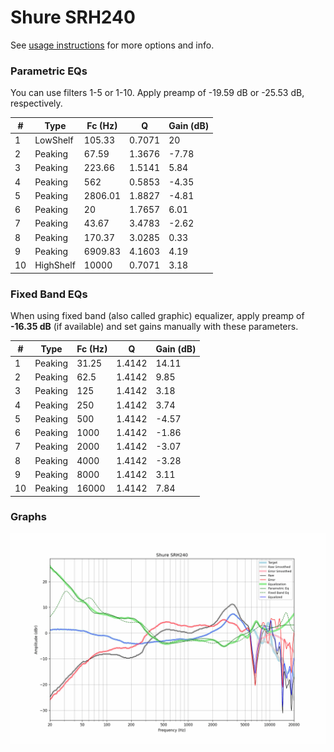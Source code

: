 # Shure SRH240
See [usage instructions](https://github.com/jaakkopasanen/AutoEq#usage) for more options and info.

### Parametric EQs
You can use filters 1-5 or 1-10. Apply preamp of -19.59 dB or -25.53 dB, respectively.

|   # | Type      |   Fc (Hz) |      Q |   Gain (dB) |
|-----|-----------|-----------|--------|-------------|
|   1 | LowShelf  |    105.33 | 0.7071 |       20    |
|   2 | Peaking   |     67.59 | 1.3676 |       -7.78 |
|   3 | Peaking   |    223.66 | 1.5141 |        5.84 |
|   4 | Peaking   |    562    | 0.5853 |       -4.35 |
|   5 | Peaking   |   2806.01 | 1.8827 |       -4.81 |
|   6 | Peaking   |     20    | 1.7657 |        6.01 |
|   7 | Peaking   |     43.67 | 3.4783 |       -2.62 |
|   8 | Peaking   |    170.37 | 3.0285 |        0.33 |
|   9 | Peaking   |   6909.83 | 4.1603 |        4.19 |
|  10 | HighShelf |  10000    | 0.7071 |        3.18 |

### Fixed Band EQs
When using fixed band (also called graphic) equalizer, apply preamp of **-16.35 dB** (if available) and set gains manually with these parameters.

|   # | Type    |   Fc (Hz) |      Q |   Gain (dB) |
|-----|---------|-----------|--------|-------------|
|   1 | Peaking |     31.25 | 1.4142 |       14.11 |
|   2 | Peaking |     62.5  | 1.4142 |        9.85 |
|   3 | Peaking |    125    | 1.4142 |        3.18 |
|   4 | Peaking |    250    | 1.4142 |        3.74 |
|   5 | Peaking |    500    | 1.4142 |       -4.57 |
|   6 | Peaking |   1000    | 1.4142 |       -1.86 |
|   7 | Peaking |   2000    | 1.4142 |       -3.07 |
|   8 | Peaking |   4000    | 1.4142 |       -3.28 |
|   9 | Peaking |   8000    | 1.4142 |        3.11 |
|  10 | Peaking |  16000    | 1.4142 |        7.84 |

### Graphs
![](./Shure%20SRH240.png)

